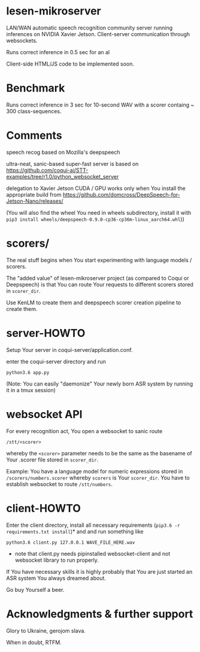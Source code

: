 # lesen-mikroserver
LAN/WAN automatic speech recognition community server running inferences on NVIDIA Xavier Jetson. Client-server communication through websockets.

Runs correct inference in 0.5 sec for an al 

Client-side HTML/JS code to be implemented soon. 

# Benchmark 
Runs correct inference in 3 sec for 10-second WAV with a scorer containg ~ 300 class-sequences.

# Comments
speech recog based on Mozilla's deepspeech

ultra-neat, sanic-based super-fast server is based on https://github.com/coqui-ai/STT-examples/tree/r1.0/python_websocket_server

delegation to Xavier Jetson CUDA / GPU works only when You install the appropriate build from https://github.com/domcross/DeepSpeech-for-Jetson-Nano/releases/

(You will also find the wheel You need in wheels subdirectory, install it with ```pip3 install wheels/deepspeech-0.9.0-cp36-cp36m-linux_aarch64.whl```))

# scorers/
The real stuff begins when You start experimenting with language models / scorers. 

The "added value" of lesen-mikroserver project (as compared to Coqui or Deepspeech) is that You can route Your requests to different scorers stored in ```scorer_dir```.

Use KenLM to create them and deepspeech scorer creation pipeline to create them.


# server-HOWTO
Setup Your server in coqui-server/application.conf.

enter the coqui-server directory and run

```python3.6 app.py```

(Note: You can easily "daemonize" Your newly born ASR system by running it in a tmux session)

# websocket API
For every recognition act, You open a websocket to sanic route

```/stt/<scorer>```

whereby the ```<scorer>``` parameter needs to be the same as the basename of Your .scorer file stored in ```scorer_dir```.

Example: You have a language model for numeric expressions stored in ```/scorers/numbers.scorer``` whereby ```scorers``` is Your ```scorer_dir```. You have to establish websocket to route ```/stt/numbers```.

# client-HOWTO
Enter the client directory, install all necessary requirements (```pip3.6 -r requirements.txt install```)* and and run something like

```python3.6 client.py 127.0.0.1 WAVE_FILE_HERE.wav```

* note that client.py needs pipinstalled websocket-client and not websocket library to run properly.

If You have necessary skills it is highly probably that You are just started an ASR system You always dreamed about. 

Go buy Yourself a beer.

# Acknowledgments & further support
Glory to Ukraine, gerojom slava.

When in doubt, RTFM.

